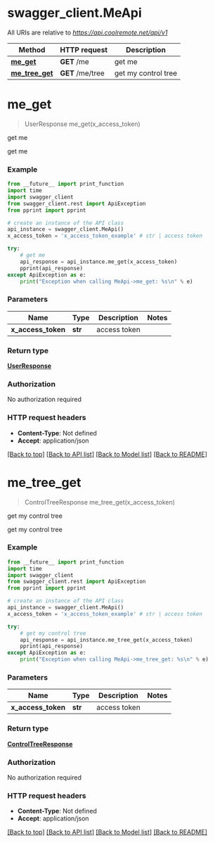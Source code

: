 # swagger_client.MeApi

All URIs are relative to *https://api.coolremote.net/api/v1*

Method | HTTP request | Description
------------- | ------------- | -------------
[**me_get**](MeApi.md#me_get) | **GET** /me | get me
[**me_tree_get**](MeApi.md#me_tree_get) | **GET** /me/tree | get my control tree

# **me_get**
> UserResponse me_get(x_access_token)

get me

get me

### Example
```python
from __future__ import print_function
import time
import swagger_client
from swagger_client.rest import ApiException
from pprint import pprint

# create an instance of the API class
api_instance = swagger_client.MeApi()
x_access_token = 'x_access_token_example' # str | access token

try:
    # get me
    api_response = api_instance.me_get(x_access_token)
    pprint(api_response)
except ApiException as e:
    print("Exception when calling MeApi->me_get: %s\n" % e)
```

### Parameters

Name | Type | Description  | Notes
------------- | ------------- | ------------- | -------------
 **x_access_token** | **str**| access token | 

### Return type

[**UserResponse**](UserResponse.md)

### Authorization

No authorization required

### HTTP request headers

 - **Content-Type**: Not defined
 - **Accept**: application/json

[[Back to top]](#) [[Back to API list]](../README.md#documentation-for-api-endpoints) [[Back to Model list]](../README.md#documentation-for-models) [[Back to README]](../README.md)

# **me_tree_get**
> ControlTreeResponse me_tree_get(x_access_token)

get my control tree

get my control tree

### Example
```python
from __future__ import print_function
import time
import swagger_client
from swagger_client.rest import ApiException
from pprint import pprint

# create an instance of the API class
api_instance = swagger_client.MeApi()
x_access_token = 'x_access_token_example' # str | access token

try:
    # get my control tree
    api_response = api_instance.me_tree_get(x_access_token)
    pprint(api_response)
except ApiException as e:
    print("Exception when calling MeApi->me_tree_get: %s\n" % e)
```

### Parameters

Name | Type | Description  | Notes
------------- | ------------- | ------------- | -------------
 **x_access_token** | **str**| access token | 

### Return type

[**ControlTreeResponse**](ControlTreeResponse.md)

### Authorization

No authorization required

### HTTP request headers

 - **Content-Type**: Not defined
 - **Accept**: application/json

[[Back to top]](#) [[Back to API list]](../README.md#documentation-for-api-endpoints) [[Back to Model list]](../README.md#documentation-for-models) [[Back to README]](../README.md)

